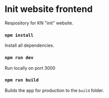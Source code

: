 # Init website frontend

Respository for KN "init" website.

### `npm install`

Install all dependencies.

### `npm run dev`

Run locally on port 3000

### `npm run build`

Builds the app for production to the `build` folder.
